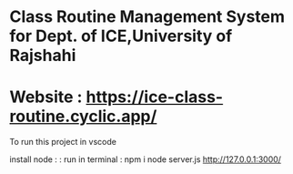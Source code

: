 # Class Routine Management System for Dept. of ICE,University of Rajshahi

 # Website : https://ice-class-routine.cyclic.app/
 
 
 
 To run this project in vscode
 
 install node
 :
 :
 run in terminal :
  npm i
  node server.js
  http://127.0.0.1:3000/

